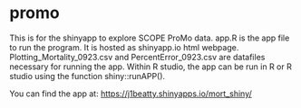 # promo

This is for the shinyapp to explore SCOPE ProMo data. app.R is the app file to run the program. It is hosted as shinyapp.io html webpage. Plotting_Mortality_0923.csv and PercentError_0923.csv are datafiles necessary for running the app. Within R studio, the app can be run in R or R studio using the function shiny::runAPP().

You can find the app at: https://j1beatty.shinyapps.io/mort_shiny/